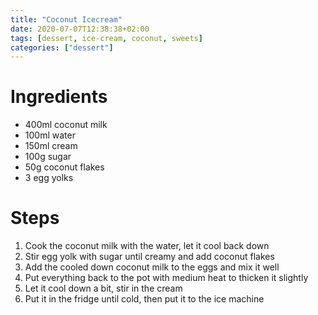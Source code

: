 ```yaml
---
title: "Coconut Icecream"
date: 2020-07-07T12:38:38+02:00
tags: [dessert, ice-cream, coconut, sweets]
categories: ["dessert"]
---
```


# Ingredients
- 400ml coconut milk
- 100ml water
- 150ml cream
- 100g sugar
- 50g coconut flakes
- 3 egg yolks

# Steps
1. Cook the coconut milk with the water, let it cool back down
1. Stir egg yolk with sugar until creamy and add coconut flakes
1. Add the cooled down coconut milk to the eggs and mix it well
1. Put everything back to the pot with medium heat to thicken it slightly
1. Let it cool down a bit, stir in the cream
1. Put it in the fridge until cold, then put it to the ice machine
